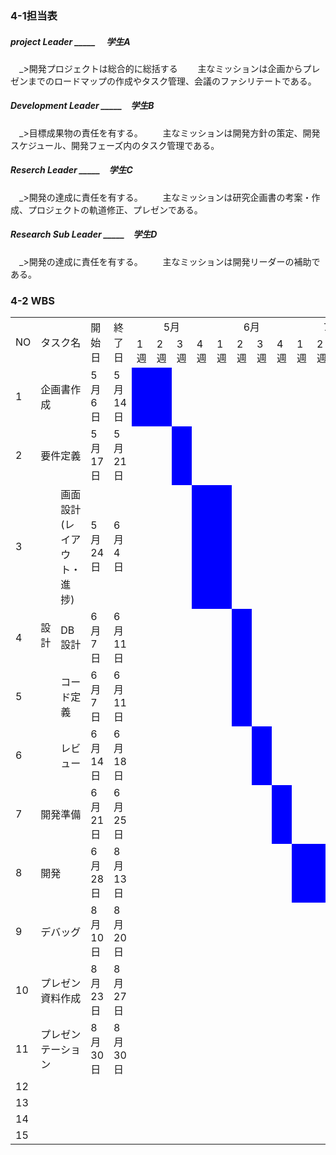 ### 4-1担当表
##### project Leader _____ 　学生A
　_>開発プロジェクトは総合的に総括する
　　主なミッションは企画からプレゼンまでのロードマップの作成やタスク管理、会議のファシリテートである。

##### Development Leader _____　学生B
　_>目標成果物の責任を有する。
　　主なミッションは開発方針の策定、開発スケジュール、開発フェーズ内のタスク管理である。

##### Reserch Leader _____　学生C
　_>開発の達成に責任を有する。
　　主なミッションは研究企画書の考案・作成、プロジェクトの軌道修正、プレゼンである。

##### Research Sub Leader _____　学生D
　_>開発の達成に責任を有する。
　　主なミッションは開発リーダーの補助である。
### 4-2 WBS
<table>
    <tr>
        <td rowspan="2">NO</td>
        <td rowspan="2" colspan="2">タスク名</td>
        <td rowspan="2">開始日</td>
        <td rowspan="2">終了日</td>
        <td style="text-align:center;" colspan="4">5月</td>
        <td style="text-align:center;" colspan="4">6月</td>
        <td style="text-align:center;" colspan="4">7月</td>
        <td style="text-align:center;" colspan="4">8月</td>
    </tr>
    <tr>
        <td>1週</td>
        <td>2週</td>
        <td>3週</td>
        <td>4週</td>
        <td>1週</td>
        <td>2週</td>
        <td>3週</td>
        <td>4週</td>
        <td>1週</td>
        <td>2週</td>
        <td>3週</td>
        <td>4週</td>
        <td>1週</td>
        <td>2週</td>
        <td>3週</td>
        <td>4週</td>
    </tr>
    <tr>
        <td>1</td>
        <td colspan="2">企画書作成</td>
        <td>5月6日</td>
        <td>5月14日</td>
        <td style="background:blue;"></td>
        <td style="background:blue;"></td>
        <td></td>
        <td></td>
        <td></td>
        <td></td>
        <td></td>
        <td></td>
        <td></td>
        <td></td>
        <td></td>
        <td></td>
        <td></td>
        <td></td>
        <td></td>
        <td></td>
    </tr>
    <tr>
        <td>2</td>
        <td colspan="2">要件定義</td>
        <td>5月17日</td>
        <td>5月21日</td>
        <td></td>
        <td></td>
        <td style="background:blue;"></td>
        <td></td>
        <td></td>
        <td></td>
        <td></td>
        <td></td>
        <td></td>
        <td></td>
        <td></td>
        <td></td>
        <td></td>
        <td></td>
        <td></td>
        <td></td>
    </tr>
    <tr>
        <td>3</td>
        <td rowspan="4">設計</td>
        <td>画面設計(レイアウト・進捗)
        <td>5月24日</td>
        <td>6月4日</td>
        <td></td>
        <td></td>
        <td></td>
        <td style="background:blue;"></td>
        <td style="background:blue;"></td>
        <td></td>
        <td></td>
        <td></td>
        <td></td>
        <td></td>
        <td></td>
        <td></td>
        <td></td>
        <td></td>
        <td></td>
        <td></td>
    </tr>
    <tr>
        <td>4</td>
        <td>DB設計</td>
        <td>6月7日</td>
        <td>6月11日</td>
        <td></td>
        <td></td>
        <td></td>
        <td></td>
        <td></td>
        <td style="background:blue;"></td>
        <td></td>
        <td></td>
        <td></td>
        <td></td>
        <td></td>
        <td></td>
        <td></td>
        <td></td>
        <td></td>
        <td></td>
    </tr>
    <tr>
        <td>5</td>
        <td>コード定義</td>
        <td>6月7日</td>
        <td>6月11日</td>
        <td></td>
        <td></td>
        <td></td>
        <td></td>
        <td></td>
        <td style="background:blue;"></td>
        <td></td>
        <td></td>
        <td></td>
        <td></td>
        <td></td>
        <td></td>
        <td></td>
        <td></td>
        <td></td>
        <td></td>
    </tr>
    <tr>
        <td>6</td>
        <td>レビュー</td>
        <td>6月14日</td>
        <td>6月18日</td>
        <td></td>
        <td></td>
        <td></td>
        <td></td>
        <td></td>
        <td></td>
        <td style="background:blue;"></td>
        <td></td>
        <td></td>
        <td></td>
        <td></td>
        <td></td>
        <td></td>
        <td></td>
        <td></td>
        <td></td>
    </tr>
    <tr>
        <td>7</td>
        <td colspan="2">開発準備</td>
        <td>6月21日</td>
        <td>6月25日</td>
        <td></td>
        <td></td>
        <td></td>
        <td></td>
        <td></td>
        <td></td>
        <td></td>
        <td style="background:blue;"></td>
        <td></td>
        <td></td>
        <td></td>
        <td></td>
        <td></td>
        <td></td>
        <td></td>
        <td></td>
    </tr>
    <tr>
        <td>8</td>
        <td colspan="2">開発</td>
        <td>6月28日</td>
        <td>8月13日</td>
        <td></td>
        <td></td>
        <td></td>
        <td></td>
        <td></td>
        <td></td>
        <td></td>
        <td></td>
        <td style="background:blue;"></td>
        <td style="background:blue;"></td>
        <td style="background:blue;"></td>
        <td style="background:blue;"></td>
        <td style="background:blue;"></td>
        <td style="background:blue;"></td>
        <td></td>
        <td></td>
    </tr>
    <tr>
        <td>9</td>
        <td colspan="2">デバッグ</td>
        <td>8月10日</td>
        <td>8月20日</td>
        <td></td>
        <td></td>
        <td></td>
        <td></td>
        <td></td>
        <td></td>
        <td></td>
        <td></td>
        <td></td>
        <td></td>
        <td></td>
        <td></td>
        <td></td>
        <td style="background:blue;"></td>
        <td style="background:blue;"></td>
        <td></td>
    </tr>
    <tr>
        <td>10</td>
        <td colspan="2">プレゼン資料作成</td>
        <td>8月23日</td>
        <td>8月27日</td>
        <td></td>
        <td></td>
        <td></td>
        <td></td>
        <td></td>
        <td></td>
        <td></td>
        <td></td>
        <td></td>
        <td></td>
        <td></td>
        <td></td>
        <td></td>
        <td></td>
        <td style="background:blue;"></td>
        <td></td>
    </tr>
    <tr>
        <td>11</td>
        <td colspan="2">プレゼンテーション</td>
        <td>8月30日</td>
        <td>8月30日</td>
        <td></td>
        <td></td>
        <td></td>
        <td></td>
        <td></td>
        <td></td>
        <td></td>
        <td></td>
        <td></td>
        <td></td>
        <td></td>
        <td></td>
        <td></td>
        <td></td>
        <td></td>
        <td style="background:blue;"></td>
    </tr>
    <tr>
        <td>12</td>
        <td colspan="2"></td>
        <td></td>
        <td></td>
        <td></td>
        <td></td>
        <td></td>
        <td></td>
        <td></td>
        <td></td>
        <td></td>
        <td></td>
        <td></td>
        <td></td>
        <td></td>
        <td></td>
        <td></td>
        <td></td>
        <td></td>
        <td></td>
    </tr>
    <tr>
        <td>13</td>
        <td colspan="2"></td>
        <td></td>
        <td></td>
        <td></td>
        <td></td>
        <td></td>
        <td></td>
        <td></td>
        <td></td>
        <td></td>
        <td></td>
        <td></td>
        <td></td>
        <td></td>
        <td></td>
        <td></td>
        <td></td>
        <td></td>
        <td></td>
    </tr>
    <tr>
        <td>14</td>
        <td colspan="2"></td>
        <td></td>
        <td></td>
        <td></td>
        <td></td>
        <td></td>
        <td></td>
        <td></td>
        <td></td>
        <td></td>
        <td></td>
        <td></td>
        <td></td>
        <td></td>
        <td></td>
        <td></td>
        <td></td>
        <td></td>
        <td></td>
    </tr>
    <tr>
        <td>15</td>
        <td colspan="2"></td>
        <td></td>
        <td></td>
        <td></td>
        <td></td>
        <td></td>
        <td></td>
        <td></td>
        <td></td>
        <td></td>
        <td></td>
        <td></td>
        <td></td>
        <td></td>
        <td></td>
        <td></td>
        <td></td>
        <td></td>
        <td></td>
    </tr>
</table>